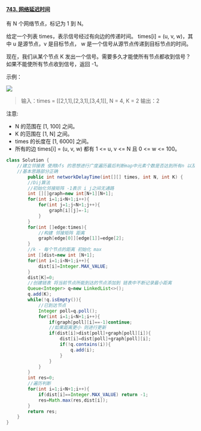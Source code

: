 #### [743. 网络延迟时间](https://leetcode-cn.com/problems/network-delay-time/)

有 N 个网络节点，标记为 1 到 N。

给定一个列表 times，表示信号经过有向边的传递时间。 times[i] = (u, v, w)，其中 u 是源节点，v 是目标节点， w 是一个信号从源节点传递到目标节点的时间。

现在，我们从某个节点 K 发出一个信号。需要多久才能使所有节点都收到信号？如果不能使所有节点收到信号，返回 -1。

 

示例：

![](https://pic-go-youdaoyun-image.oss-cn-beijing.aliyuncs.com/pic-go-youdaoyun-image/20200505112818.png)

> 输入：times = [[2,1,1],[2,3,1],[3,4,1]], N = 4, K = 2
> 输出：2


注意:

- N 的范围在 [1, 100] 之间。
- K 的范围在 [1, N] 之间。
- times 的长度在 [1, 6000] 之间。
- 所有的边 times[i] = (u, v, w) 都有 1 <= u, v <= N 且 0 <= w <= 100。





```java
class Solution {
    //建立邻接表 使用bfs 的思想进行广度遍历最后判断map中元素个数是否达到所有n 以及挑选最大时间点
    //基本思路部分正确 
        public int networkDelayTime(int[][] times, int N, int K) {
        //Dij算法
        //初始化邻接矩阵 -1表示 i j之间无通路
        int [][]graph=new int[N+1][N+1];
        for(int i=1;i<N+1;i++){
            for(int j=1;j<N+1;j++){
                graph[i][j]=-1;
            }
        }    
        for(int []edge:times){
            //构建 邻接矩阵 距离
            graph[edge[0]][edge[1]]=edge[2];
        }
        //k - 每个节点的距离 初始化 max 
        int []dist=new int [N+1];
        for(int i=1;i<N+1;i++){
            dist[i]=Integer.MAX_VALUE;
        }
        dist[K]=0;
        //创建链表 将当前节点所能到达的节点添加到 链表中不断记录最小距离
        Queue<Integer> q=new LinkedList<>();
        q.add(K);
        while(!q.isEmpty()){
            //已到达节点
            Integer poll=q.poll();
            for(int i=1;i<N+1;i++){
                if(graph[poll][i]==-1)continue;
                //如果距离更小 则进行更新
                if(dist[i]>dist[poll]+graph[poll][i]){
                    dist[i]=dist[poll]+graph[poll][i];
                    if(!q.contains(i)){
                        q.add(i);
                    }
                }
            }
        }
        int res=0;
        //遍历判断
        for(int i=1;i<N+1;i++){
            if(dist[i]==Integer.MAX_VALUE) return -1;
            res=Math.max(res,dist[i]);
        }
        return res;
    }
}
```

